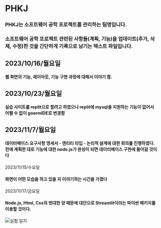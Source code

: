 PHKJ
=============
### PHKJ는 소프트웨어 공학 프로젝트를 관리하는 팀명입니다.
### 소프트웨어 공학 프로젝트 관련된 사항들(계획, 기능)을 업데이트(추가, 삭제, 수정)한 것을 간단하게 기록으로 남기는 텍스트 파일입니다.

2023/10/16/월요일
-------------
#### 웹 화면의 기능, 레이아웃, 기능 구현 과정에 대해서 이야기 함.

2023/10/23/월요일
-------------
#### 실습 사이트를 replit으로 할려고 하였으나 replit에 mysql을 지원하는 기능이 없어서 어쩔 수 없이 goormIDE로 변경함

2023/11/7/월요일
-------------
#### 데이터베이스 요구사항 명세서 - 엔티티 타입 - 논리적 설계에 대한 회의를 진행하였다. 전에 계획한 대로 기능에 대한 node.js가 완성이 되면 데이터베이스 구현에 들어갈 것이다

2023/11/15/수요일
#### 화면이 어떤 모습을 하고 있을 지 이야기하는 시간을 가졌다

2023/11/17/금요일
#### Node.js, Html, Css의 방대한 양 때문에 대안으로 Streamlit이라는 파이썬 패키지를 이용할 것이다.

![실험 일지](https://github.com/Solomon-Psk153/PHKJ/assets/145089129/9fddc860-151f-4519-b59e-b61afc624673)
